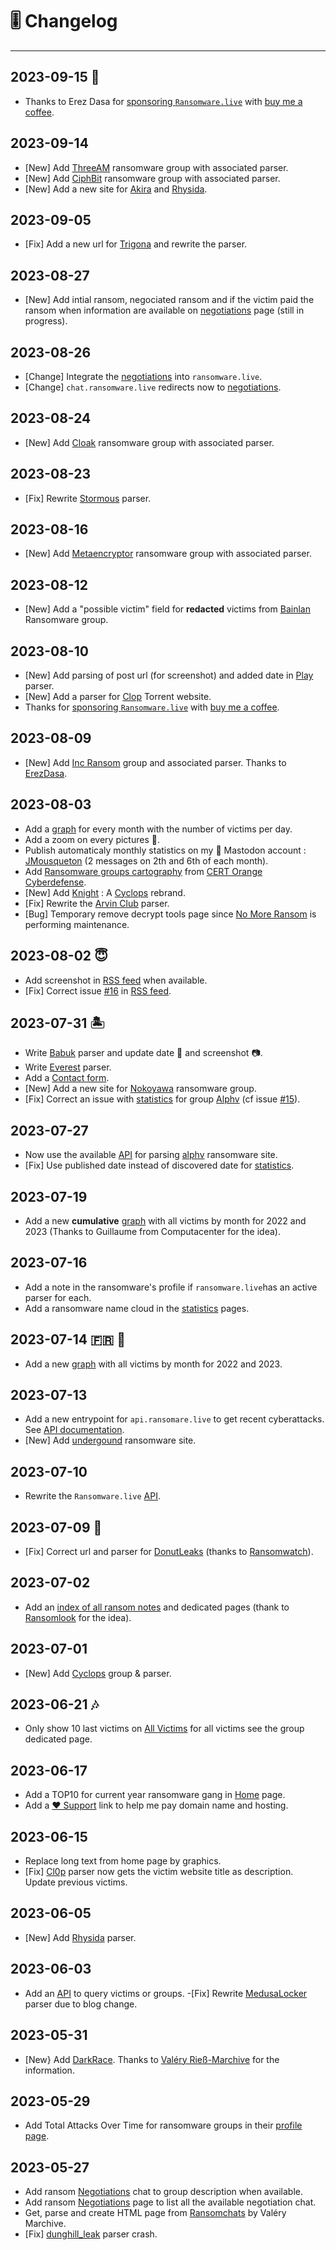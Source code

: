# 🎚️ Changelog 
---

## 2023-09-15 🤩

- Thanks to Erez Dasa for [sponsoring `Ransomware.live`](https://www.buymeacoffee.com/ransomwarelive/) with [buy me a coffee](https://www.buymeacoffee.com/ransomwarelive/).

## 2023-09-14

- [New] Add [ThreeAM](group/threeam.md) ransomware group with associated parser.
- [New] Add [CiphBit](group/ciphbit.md) ransomware group with associated parser.
- [New] Add a new site for [Akira](group/akira.md) and [Rhysida](group/rhysida.md).

## 2023-09-05

- [Fix] Add a new url for [Trigona](group/trigona) and rewrite the parser. 

## 2023-08-27

- [New] Add intial ransom, negociated ransom and if the victim paid the ransom when information are available on [negotiations](negotiations) page (still in progress).

## 2023-08-26

- [Change] Integrate the [negotiations](negotiations) into `ransomware.live`.
- [Change] `chat.ransomware.live` redirects now to [negotiations](negotiations).

## 2023-08-24

- [New] Add [Cloak](group/cloak.md) ransomware group with associated parser. 

## 2023-08-23 

- [Fix] Rewrite [Stormous](group/stormous) parser. 

## 2023-08-16
- [New] Add [Metaencryptor](group/metaencryptor.md) ransomware group with associated parser. 

## 2023-08-12
- [New] Add a "possible victim" field for **redacted** victims from [Bainlan](group/bianlian.md) Ransomware group. 


## 2023-08-10

- [New] Add parsing of post url (for screenshot) and added date in [Play](group/play) parser. 
- [New] Add a parser for [Clop](group/clop) Torrent website. 
- Thanks for [sponsoring `Ransomware.live`](https://www.buymeacoffee.com/ransomwarelive/) with [buy me a coffee](https://www.buymeacoffee.com/ransomwarelive/).

## 2023-08-09

- [New] Add [Inc Ransom](group/incransom) group and associated parser. Thanks to [ErezDasa](https://github.com/ErezDasa). 

## 2023-08-03

- Add a [graph](stats2023) for every month with the number of victims per day. 
- Add a zoom on every pictures 🔎.
- Publish automaticaly monthly statistics on my 🐘 Mastodon account : [JMousqueton](https://infosec.exchange/@JMousqueton) (2 messages on 2th and 6th of each month).
- Add [Ransomware groups cartography](cartography) from [CERT Orange Cyberdefense](https://www.orangecyberdefense.com/).
- [New] Add [Knight](group/knight) : A [Cyclops](group/cyclops) rebrand.
- [Fix] Rewrite the [Arvin Club](group/arvinclub) parser.
- [Bug] Temporary remove decrypt tools page since [No More Ransom](https://www.nomoreransom.org/) is performing maintenance.

## 2023-08-02 😇

- Add screenshot in [RSS feed](https://ransomware.live/rss) when available.
- [Fix] Correct issue [#16](https://github.com/JMousqueton/ransomware.live/issues/16) in [RSS feed](https://ransomware.live/rss). 

## 2023-07-31 🏝️

- Write [Babuk](group/babuk) parser and update date 📆 and screenshot 📷. 
- Write [Everest](group/everest) parser. 
- Add a [Contact form](https://www.ransomware.live/contact.html). 
- [New] Add a new site for [Nokoyawa](group/nokoyawa) ransomware group. 
- [Fix] Correct an issue with [statistics](stats) for group [Alphv](group/alphv) (cf issue [#15](https://github.com/JMousqueton/ransomware.live/issues/15)).


## 2023-07-27

- Now use the available [API](https://twitter.com/JMousqueton/status/1683752066622128128) for parsing [alphv](group/alphv.md) ransomware site.
- [Fix] Use published date instead of discovered date for [statistics](stats).

## 2023-07-19

- Add a new __cumulative__ [graph](stats?id=victims-by-month-cumulative) with all victims by month for 2022 and 2023 (Thanks to Guillaume from Computacenter for the idea).

## 2023-07-16

- Add a note in the ransomware's profile if `ransomware.live`has an active parser for each.
- Add a ransomware name cloud in the [statistics](stats?id=%e2%98%81%ef%b8%8f-ransomware-cloud) pages. 

## 2023-07-14 🇫🇷 🎉

- Add a new [graph](stats) with all victims by month for 2022 and 2023.

## 2023-07-13

- Add a new entrypoint for `api.ransomare.live` to get recent cyberattacks. See [API documentation](https://api.ransomware.live/apidocs).
- [New] Add [undergound](group/underground) ransomware site. 

## 2023-07-10

- Rewrite the `Ransomware.live` [API](https://api.ransomware.live/apidocs).

## 2023-07-09 🎂

- [Fix] Correct url and parser for [DonutLeaks](group/donutleaks.md) (thanks to [Ransomwatch](https://github.com/joshhighet/ransomwatch/commit/7b12aea47056bc49306882b6c9d537116d15c5c4)).

## 2023-07-02

- Add an [index of all ransom notes](ransomnotes) and dedicated pages (thank to [Ransomlook](https://github.com/ransomlook) for the idea). 

## 2023-07-01

- [New] Add [Cyclops](group/cyclops) group & parser.

## 2023-06-21 🎶

- Only show 10 last victims on [All Victims](allvictims) for all victims see the group dedicated page.

## 2023-06-17

- Add a TOP10 for current year ransomware gang in [Home](README) page.
- Add a [❤️ Support](about?id=%e2%9d%a4%ef%b8%8f-support) link to help me pay domain name and hosting.

## 2023-06-15

- Replace long text from home page by graphics.
- [Fix] [Cl0p](profiles?id=clop) parser now gets the victim website title as description. Update previous victims.

## 2023-06-05

- [New] Add [Rhysida](profiles?id=rhysida) parser.

## 2023-06-03

- Add an [API](https://api.ransomware.live) to query victims or groups.
-[Fix]  Rewrite [MedusaLocker](profiles?id=medusalocker) parser due to blog change.

## 2023-05-31

- [New} Add [DarkRace](profiles?id=darkrace). Thanks to [Valéry Rieß-Marchive](https://twitter.com/ValeryMarchive) for the information.

## 2023-05-29 

- Add Total Attacks Over Time for ransomware groups in their [profile page](profiles.md).

## 2023-05-27 

- Add ransom [Negotiations](negotiations.md) chat to group description when available.
- Add ransom [Negotiations](negotiations.md) page to list all the available negotiation chat. 
- Get, parse and create HTML page from [Ransomchats](https://github.com/Casualtek/Ransomchats) by Valéry Marchive.
- [Fix] [dunghill_leak](profiles.md?id=dunghill_leak) parser crash.

